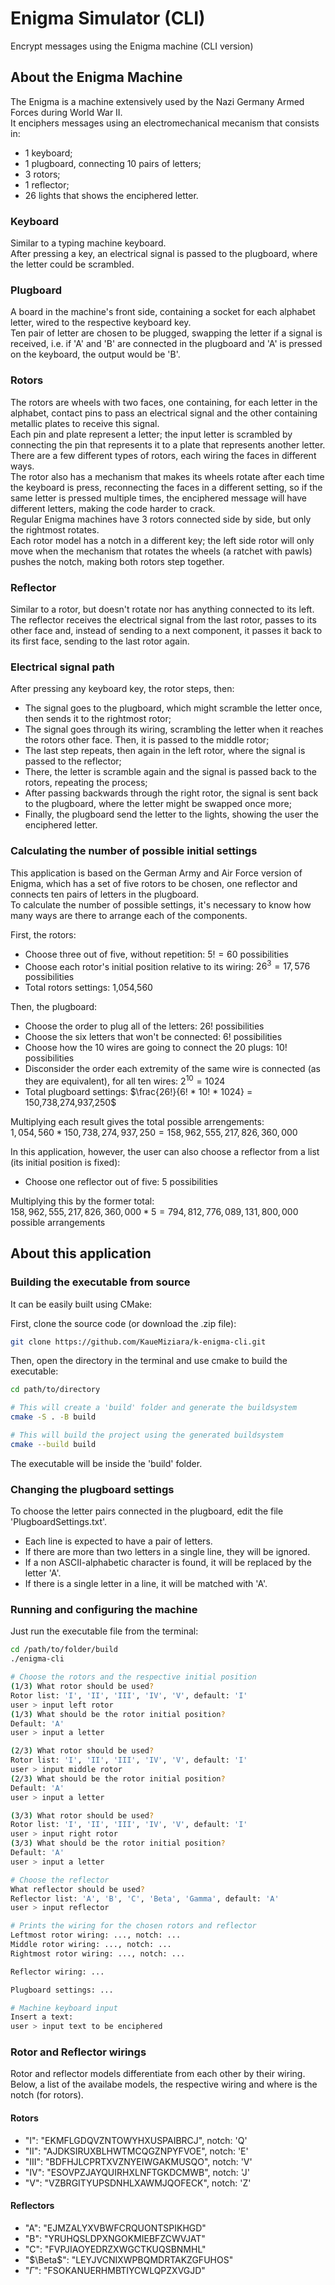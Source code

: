 # Enigma Simulator (CLI)
Encrypt messages using the Enigma machine (CLI version)<br>

## About the Enigma Machine
The Enigma is a machine extensively used by the Nazi Germany Armed Forces during World War II.<br>
It enciphers messages using an electromechanical mecanism that consists in:
- 1 keyboard;
- 1 plugboard, connecting 10 pairs of letters;
- 3 rotors;
- 1 reflector;
- 26 lights that shows the enciphered letter.


### Keyboard
Similar to a typing machine keyboard.<br>
After pressing a key, an electrical signal is passed to the plugboard, where the letter could be scrambled.<br>

### Plugboard
A board in the machine's front side, containing a socket for each alphabet letter, wired to the respective keyboard key.<br>
Ten pair of letter are chosen to be plugged, swapping the letter if a signal is received, i.e. if 'A' and 'B' are connected in the plugboard and 'A' is pressed on the keyboard, the output would be 'B'.<br>

### Rotors
The rotors are wheels with two faces, one containing, for each letter in the alphabet, contact pins to pass an electrical signal and the other containing metallic plates to receive this signal.<br>
Each pin and plate represent a letter; the input letter is scrambled by connecting the pin that represents it to a plate that represents another letter.
There are a few different types of rotors, each wiring the faces in different ways.<br>
The rotor also has a mechanism that makes its wheels rotate after each time the keyboard is press, reconnecting the faces in a different setting, so if the same letter is pressed multiple times, the enciphered message will have different letters, making the code harder to crack.<br>
Regular Enigma machines have 3 rotors connected side by side, but only the rightmost rotates.<br>
Each rotor model has a notch in a different key; the left side rotor will only move when the mechanism that rotates the wheels (a ratchet with pawls) pushes the notch, making both rotors step together.<br>

### Reflector
Similar to a rotor, but doesn't rotate nor has anything connected to its left.<br>
The reflector receives the electrical signal from the last rotor, passes to its other face and, instead of sending to a next component, it passes it back to its first face, sending to the last rotor again.<br>

### Electrical signal path
After pressing any keyboard key, the rotor steps, then:
- The signal goes to the plugboard, which might scramble the letter once, then sends it to the rightmost rotor;
- The signal goes through its wiring, scrambling the letter when it reaches the rotors other face. Then, it is passed to the middle rotor;
- The last step repeats, then again in the left rotor, where the signal is passed to the reflector;
- There, the letter is scramble again and the signal is passed back to the rotors, repeating the process;
- After passing backwards through the right rotor, the signal is sent back to the plugboard, where the letter might be swapped once more;
- Finally, the plugboard send the letter to the lights, showing the user the enciphered letter.

### Calculating the number of possible initial settings
This application is based on the German Army and Air Force version of Enigma, which has a set of five rotors to be chosen, one reflector and connects ten pairs of letters in the plugboard.<br>
To calculate the number of possible settings, it's necessary to know how many ways are there to arrange each of the components.<br>

First, the rotors:
- Choose three out of five, without repetition: $5! = 60$ possibilities
- Choose each rotor's initial position relative to its wiring: $26^{3} = 17,576$ possibilities
- Total rotors settings: 1,054,560

Then, the plugboard:
- Choose the order to plug all of the letters: $26!$ possibilities
- Choose the six letters that won't be connected: $6!$ possibilities
- Choose how the 10 wires are going to connect the 20 plugs: $10!$ possibilities
- Disconsider the order each extremity of the same wire is connected (as they are equivalent), for all ten wires: $2^{10} = 1024$
- Total plugboard settings: $\frac{26!}{6! * 10! * 1024} = 150,738,274,937,250$

Multiplying each result gives the total possible arrengements:<br>
$1,054,560 * 150,738,274,937,250 = 158,962,555,217,826,360,000$

In this application, however, the user can also choose a reflector from a list (its initial position is fixed):
- Choose one reflector out of five: 5 possibilities

Multiplying this by the former total:<br>
$158,962,555,217,826,360,000 * 5 = 794,812,776,089,131,800,000$ possible arrangements


## About this application

### Building the executable from source
It can be easily built using CMake:<br>

First, clone the source code (or download the .zip file):<br>
```bash
git clone https://github.com/KaueMiziara/k-enigma-cli.git
```
Then, open the directory in the terminal and use cmake to build the executable:<br>
```bash
cd path/to/directory

# This will create a 'build' folder and generate the buildsystem
cmake -S . -B build

# This will build the project using the generated buildsystem
cmake --build build
```
The executable will be inside the 'build' folder.<br>

### Changing the plugboard settings
To choose the letter pairs connected in the plugboard, edit the file 'PlugboardSettings.txt'.<br>
- Each line is expected to have a pair of letters.<br>
- If there are more than two letters in a single line, they will be ignored.<br>
- If a non ASCII-alphabetic character is found, it will be replaced by the letter 'A'.<br>
- If there is a single letter in a line, it will be matched with 'A'.<br>

### Running and configuring the machine
Just run the executable file from the terminal:

```bash
cd /path/to/folder/build
./enigma-cli

# Choose the rotors and the respective initial position
(1/3) What rotor should be used?
Rotor list: 'I', 'II', 'III', 'IV', 'V', default: 'I'
user > input left rotor
(1/3) What should be the rotor initial position?
Default: 'A'
user > input a letter

(2/3) What rotor should be used?
Rotor list: 'I', 'II', 'III', 'IV', 'V', default: 'I'
user > input middle rotor
(2/3) What should be the rotor initial position?
Default: 'A'
user > input a letter

(3/3) What rotor should be used?
Rotor list: 'I', 'II', 'III', 'IV', 'V', default: 'I'
user > input right rotor
(3/3) What should be the rotor initial position?
Default: 'A'
user > input a letter

# Choose the reflector
What reflector should be used?
Reflector list: 'A', 'B', 'C', 'Beta', 'Gamma', default: 'A'
user > input reflector

# Prints the wiring for the chosen rotors and reflector
Leftmost rotor wiring: ..., notch: ...
Middle rotor wiring: ..., notch: ...
Rightmost rotor wiring: ..., notch: ...

Reflector wiring: ...

Plugboard settings: ...

# Machine keyboard input
Insert a text:
user > input text to be enciphered
```

### Rotor and Reflector wirings
Rotor and reflector models differentiate from each other by their wiring.<br>
Below, a list of the availabe models, the respective wiring and where is the notch (for rotors).

#### Rotors
- "I":   "EKMFLGDQVZNTOWYHXUSPAIBRCJ", notch: 'Q'
- "II":  "AJDKSIRUXBLHWTMCQGZNPYFVOE", notch: 'E'
- "III": "BDFHJLCPRTXVZNYEIWGAKMUSQO", notch: 'V'
- "IV":  "ESOVPZJAYQUIRHXLNFTGKDCMWB", notch: 'J'
- "V":   "VZBRGITYUPSDNHLXAWMJQOFECK", notch: 'Z'

#### Reflectors
- "A": "EJMZALYXVBWFCRQUONTSPIKHGD"
- "B": "YRUHQSLDPXNGOKMIEBFZCWVJAT"
- "C": "FVPJIAOYEDRZXWGCTKUQSBNMHL"
- "$\Beta$":  "LEYJVCNIXWPBQMDRTAKZGFUHOS"
- "$\Gamma$": "FSOKANUERHMBTIYCWLQPZXVGJD"
